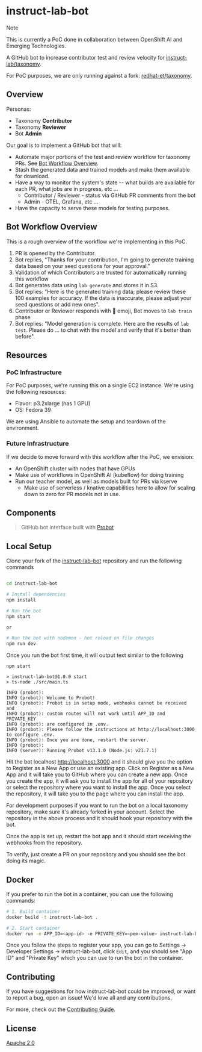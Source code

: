 # instruct-lab-bot

> [!NOTE]
> This is currently a PoC done in collaboration between OpenShift AI and Emerging Technologies.

A GitHub bot to increase contributor test and review velocity for
[instruct-lab/taxonomy](https://github.com/instruct-lab/taxonomy).

For PoC purposes, we are only running against a fork:
[redhat-et/taxonomy](https://github.com/redhat-et/taxonomy).

## Overview

Personas:

- Taxonomy **Contributor**
- Taxonomy **Reviewer**
- Bot **Admin**

Our goal is to implement a GitHub bot that will:

- Automate major portions of the test and review workflow for taxonomy PRs. See [Bot Workflow Overview](#bot-workflow-overview).
- Stash the generated data and trained models and make them available for download.
- Have a way to monitor the system's state -- what builds are available for each PR, what jobs are in progress, etc …
  - Contributor / Reviewer - status via GitHub PR comments from the bot
  - Admin - OTEL, Grafana, etc …
- Have the capacity to serve these models for testing purposes.

## Bot Workflow Overview

This is a rough overview of the workflow we're implementing in this PoC.

1. PR is opened by the Contributor.
2. Bot replies, "Thanks for your contribution, I'm going to generate training data based on your seed questions for your approval."
3. Validation of which Contributors are trusted for automatically running this workflow
4. Bot generates data using `lab generate` and stores it in S3.
5. Bot replies: "Here is the generated training data; please review these 100 examples for accuracy. If the data is inaccurate, please adjust your seed questions or add new ones".
6. Contributor or Reviewer responds with 🚀 emoji, Bot moves to `lab train` phase
7. Bot replies: "Model generation is complete. Here are the results of `lab test`. Please do ... to chat with the model and verify that it's better than before".

## Resources

### PoC Infrastructure

For PoC purposes, we're running this on a single EC2 instance. We're using the following resources:

- Flavor: p3.2xlarge (has 1 GPU)
- OS: Fedora 39

We are using Ansible to automate the setup and teardown of the environment.

### Future Infrastructure

If we decide to move forward with this workflow after the PoC, we envision:

- An OpenShift cluster with nodes that have GPUs
- Make use of workflows in OpenShift AI (kubeflow) for doing training
- Run our teacher model, as well as models built for PRs via kserve
  - Make use of serverless / knative capabilities here to allow for scaling down to zero for PR models not in use.

## Components

> GitHub bot interface built with [Probot](https://github.com/probot/probot)

## Local Setup

Clone your fork of the [instruct-lab-bot](https://github.com/redhat-et/instruct-lab-bot) repository and run the following commands

```sh

cd instruct-lab-bot

# Install dependencies
npm install

# Run the bot
npm start

or

# Run the bot with nodemon - hot reload on file changes
npm run dev
```

Once you run the bot first time, it will output text similar to the following

```text
npm start

> instruct-lab-bot@1.0.0 start
> ts-node ./src/main.ts

INFO (probot):
INFO (probot): Welcome to Probot!
INFO (probot): Probot is in setup mode, webhooks cannot be received and
INFO (probot): custom routes will not work until APP_ID and PRIVATE_KEY
INFO (probot): are configured in .env.
INFO (probot): Please follow the instructions at http://localhost:3000 to configure .env.
INFO (probot): Once you are done, restart the server.
INFO (probot):
INFO (server): Running Probot v13.1.0 (Node.js: v21.7.1)
```

Hit the bot localhost [http://localhost:3000](http://localhost:3000) and it should give you the option to Register as a New App or use an existing app. Click on Register as a New App and it will take you to GitHub where you can create a new app. Once you create the app, it will ask you to install the app for all of your repository or select the repository where you want to install the app. Once you select the repository, it will take you to the page where you can install the app.

For development purposes if you want to run the bot on a local taxonomy repository, make sure it's already forked in your account. Select the repository in the above process and it should hook your repository with the bot.

Once the app is set up, restart the bot app and it should start receiving the webhooks from the repository.

To verify, just create a PR on your repository and you should see the bot doing its magic.

## Docker

If you prefer to run the bot in a container, you can use the following commands:

```sh
# 1. Build container
docker build -t instruct-lab-bot .

# 2. Start container
docker run -e APP_ID=<app-id> -e PRIVATE_KEY=<pem-value> instruct-lab-bot
```

Once you follow the steps to register your app, you can go to Settings -> Developer Settings -> instruct-lab-bot, click `Edit`, and you should see "App ID" and "Private Key" which you can use to run the bot in the container.

## Contributing

If you have suggestions for how instruct-lab-bot could be improved, or want to report a bug, open an issue! We'd love all and any contributions.

For more, check out the [Contributing Guide](CONTRIBUTING.md).

## License

[Apache 2.0](LICENSE)
